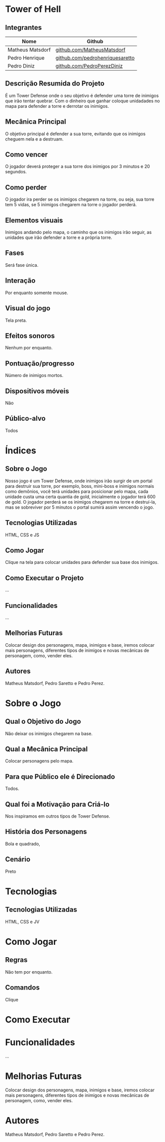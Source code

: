 # Tower of Hell

## Integrantes
| Nome              | Github                                                                     |
|-------------------|----------------------------------------------------------------------------|
| Matheus Matsdorf  | [github.com/MatheusMatsdorf](https://github.com/MatheusMatsdorf)           |
| Pedro Henrique    | [github.com/pedrohenriquesaretto](https://github.com/pedrohenriquesaretto) |
| Pedro Diniz       | [github.com/PedroPerezDiniz](https://github.com/PedroPerezDiniz)           |

## Descrição Resumida do Projeto
É um Tower Defense onde o seu objetivo é defender uma torre de inimigos que irão tentar quebrar. Com o dinheiro que ganhar coloque unidadades no mapa para defender a torre e derrotar os inimigos.

## Mecânica Principal
O objetivo principal é defender a sua torre, evitando que os inimigos cheguem nela e a destruam.

## Como vencer
O jogador deverá proteger a sua torre dos inimigos por 3 minutos e 20 segundos.

## Como perder
O jogador ira perder se os inimigos chegarem na torre, ou seja, sua torre tem 5 vidas, se 5 inimigos chegarem na torre o jogador perderá.

## Elementos visuais
Inimigos andando pelo mapa, o caminho que os inimigos irão seguir, as unidades que irão defender a torre e a própria torre.

## Fases
Será fase única.

## Interação
Por enquanto somente mouse.

## Visual do jogo
Tela preta.

## Efeitos sonoros
Nenhum por enquanto.

## Pontuação/progresso
Número de inimigos mortos.

## Dispositivos móveis
Não

## Público-alvo
Todos

# Índices

## Sobre o Jogo
Nosso jogo é um Tower Defense, onde inimigos irão surgir de um portal para destruir sua torre, por exemplo, boss, mini-boss e inimigos normais como demônios, você terá unidades para posicionar pelo mapa, cada unidade custa uma certa quantia de gold, inicialmente o jogador terá 600 de gold. O jogador perderá se os inimigos chegarem na torre e destruí-la, mas se sobreviver por 5 minutos o portal sumirá assim vencendo o jogo.

## Tecnologias Utilizadas
HTML, CSS e JS

## Como Jogar
Clique na tela para colocar unidades para defender sua base dos inimigos.


## Como Executar o Projeto
...

## Funcionalidades
...

## Melhorias Futuras
Colocar design dos personagens, mapa, inimigos e base, iremos colocar mais personagens, diferentes tipos de inimigos e novas mecânicas de personagem, como, vender eles.

## Autores
Matheus Matsdorf, Pedro Saretto e Pedro Perez.


# Sobre o Jogo

## Qual o Objetivo do Jogo
Não deixar os inimigos chegarem na base.

## Qual a Mecânica Principal
Colocar personagens pelo mapa.

## Para que Público ele é Direcionado
Todos.

## Qual foi a Motivação para Criá-lo
Nos inspiramos em outros tipos de Tower Defense.

## História dos Personagens
Bola e quadrado,

## Cenário
Preto

# Tecnologias

## Tecnologias Utilizadas
HTML, CSS e JV

# Como Jogar

## Regras
Não tem por enquanto.

## Comandos
Clique

# Como Executar


# Funcionalidades
...

# Melhorias Futuras
Colocar design dos personagens, mapa, inimigos e base, iremos colocar mais personagens, diferentes tipos de inimigos e novas mecânicas de personagem, como, vender eles.

# Autores
Matheus Matsdorf, Pedro Saretto e Pedro Perez.










